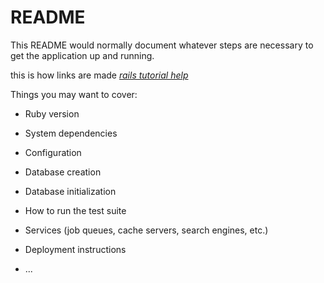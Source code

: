 # README

This README would normally document whatever steps are necessary to get the
application up and running.


this is how links are made
[*rails tutorial help*](www.google.com/rails_tutorials)

Things you may want to cover:

* Ruby version

* System dependencies

* Configuration

* Database creation

* Database initialization

* How to run the test suite

* Services (job queues, cache servers, search engines, etc.)

* Deployment instructions

* ...
